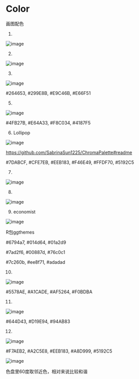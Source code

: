 # Color
画图配色

1.
![image](https://github.com/Cooper1023/Color/assets/88606843/326b391f-7e01-4865-9b31-4fa145994a65)

2. 
![image](https://github.com/Cooper1023/Color/assets/88606843/2db81292-45ec-4975-b5f7-2a69482005f0)

3. 
![image](https://github.com/Cooper1023/Color/assets/88606843/805d8443-da2e-42d8-8a3b-8d8352fec9a5)

#264653, #299E8B, #E9C46B, #E66F51

5.
![image](https://github.com/Cooper1023/Color/assets/88606843/dd5ce2d4-d612-4f45-b27b-0551a4802806)

#4FB27B, #E64A33, #F8C034, #4187F5

6. Lollipop
   
![image](https://github.com/Cooper1023/Color/assets/88606843/cb0f6230-3199-4167-9124-e1bd45bb00c8)

https://github.com/SabrinaSun1225/ChromaPalette#readme

#7DABCF, #CFE7EB, #EEB183, #F46E49, #FFDF70, #5192C5

7.
![image](https://github.com/Cooper1023/Color/assets/88606843/d382fa16-3f1c-4adb-bc57-84770fd2ca7b)

8.
![image](https://github.com/Cooper1023/Color/assets/88606843/fc85b7d0-bf40-4db1-97d6-63f83509ef41)

9. economist
    
![image](https://github.com/Cooper1023/Color/assets/88606843/e60b09d4-d172-4531-b0e9-0ac89ea82ed3)

R包ggthemes

#6794a7, #014d64, #01a2d9

#7ad2f6, #00887d, #76c0c1

#7c260b, #ee8f71, #adadad

10. 


![image](https://github.com/Cooper1023/Color/assets/88606843/d1abbf8a-5d36-4f28-8f46-f10f63716ddf)

#5578AE, #A1CADE, #AF5264, #F0BDBA

11.

![image](https://github.com/Cooper1023/Color/assets/88606843/caf68be2-5eb2-49f5-a732-8829579f93af)

#644D43, #D19E94, #94AB83

12.
![image](https://github.com/Cooper1023/Color/assets/88606843/10e75a5c-9b38-4272-b0a9-cd63446ddc59)

#F7AEB2, #A2C5E8, #EEB183, #A8D999, #5192C5


![image](https://github.com/Cooper1023/Color/assets/88606843/04c5011c-c08a-4947-bc26-e2994d2fa515)

色盘里60度取邻近色，相对来说比较和谐
